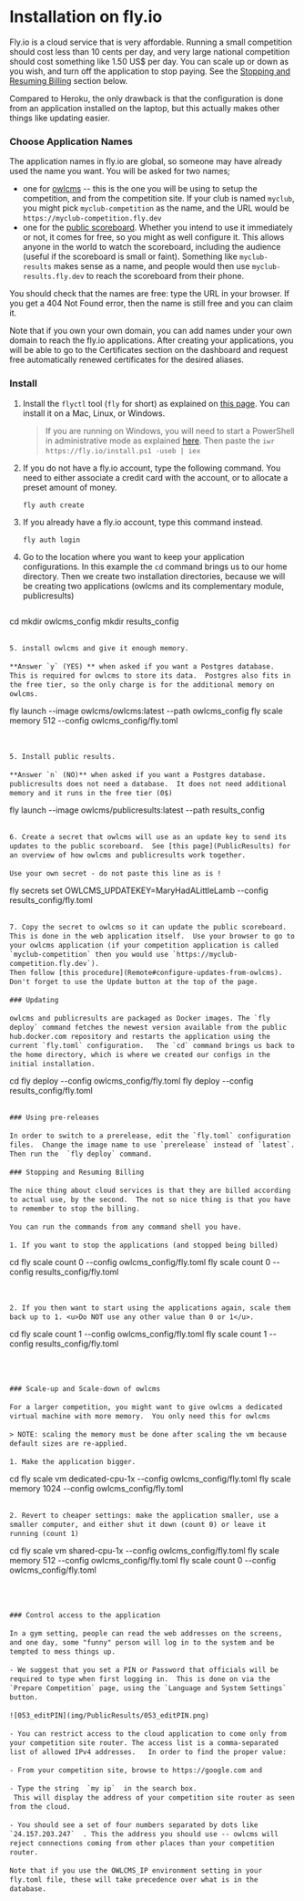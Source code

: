 # Installation on fly.io

Fly.io is a cloud service that is very affordable.  Running a small competition should cost less than 10 cents per day, and very large national competition should cost something like 1.50 US$ per day.  You can scale up or down as you wish, and turn off the application to stop paying. See the [Stopping and Resuming Billing](#stopping-and-resuming-billing) section below.

Compared to Heroku, the only drawback is that the configuration is done from an application installed on the laptop, but this actually makes other things like updating easier. 

### Choose Application Names

The application names in fly.io are global, so someone may have already used the name you want.  You will be asked for two names;

- one for <u>owlcms</u> -- this is the one you will be using to setup the competition, and from the competition site.  If your club is named `myclub`,  you might pick `myclub-competition` as the name, and the URL would be `https://myclub-competition.fly.dev`
- one for the <u>public scoreboard</u>.  Whether you intend to use it immediately or not, it comes for free, so you might as well configure it.  This allows anyone in the world to watch the scoreboard, including the audience (useful if the scoreboard is small or faint).  Something like `myclub-results` makes sense as a name, and people would then use `myclub-results.fly.dev` to reach the scoreboard from their phone.

You should check that the names are free: type the URL in your browser. If you get a 404 Not Found error, then the name is still free and you can claim it.

Note that if you own your own domain, you can add names under your own domain to reach the fly.io applications. After creating your applications, you will be able to go to the Certificates section on the dashboard and request free automatically renewed certificates for the desired aliases. 

### Install

1. Install the `flyctl` tool (`fly` for short) as explained on [this page](https://fly.io/docs/hands-on/installing/).  You can install it on a Mac, Linux, or Windows. 

   > If you are running on Windows, you will need to start a PowerShell in administrative mode as explained [here](https://www.howtogeek.com/742916/how-to-open-windows-powershell-as-an-admin-in-windows-10/).  Then paste the 
   > `iwr https://fly.io/install.ps1 -useb | iex` 

2. If you do not have a fly.io account, type the following command.   You need to either associate a credit card with the account, or to allocate a preset amount of money. 

   ```
   fly auth create
   ```

3. If you already have a fly.io account, type this command instead.

   ```powershell
   fly auth login
   ```
   
4. Go to the location where you want to keep your application configurations.  In this example the `cd` command brings us to our home directory. Then we create two installation directories, because we will be creating two applications (owlcms and its complementary module, publicresults)

   ```
cd
   mkdir owlcms_config
   mkdir results_config
   ```
   
5. install owlcms and give it enough memory.

   **Answer `y` (YES) ** when asked if you want a Postgres database.  This is required for owlcms to store its data.  Postgres also fits in the free tier, so the only charge is for the additional memory on owlcms.

   ```
   fly launch --image owlcms/owlcms:latest --path owlcms_config
   fly scale memory 512 --config owlcms_config/fly.toml
   ```


5. Install public results.
   
   **Answer `n` (NO)** when asked if you want a Postgres database.  publicresults does not need a database.  It does not need additional memory and it runs in the free tier (0$)

   ```
   fly launch --image owlcms/publicresults:latest --path results_config
   ```
   
6. Create a secret that owlcms will use as an update key to send its  updates to the public scoreboard.  See [this page](PublicResults) for an overview of how owlcms and publicresults work together.

   Use your own secret - do not paste this line as is !

   ```
   fly secrets set OWLCMS_UPDATEKEY=MaryHadALittleLamb --config results_config/fly.toml
   ```

7. Copy the secret to owlcms so it can update the public scoreboard.  This is done in the web application itself.  Use your browser to go to your owlcms application (if your competition application is called `myclub-competition` then you would use `https://myclub-competition.fly.dev`).  
   Then follow [this procedure](Remote#configure-updates-from-owlcms).   Don't forget to use the Update button at the top of the page.

### Updating

owlcms and publicresults are packaged as Docker images. The `fly deploy` command fetches the newest version available from the public hub.docker.com repository and restarts the application using the current `fly.toml` configuration.   The `cd` command brings us back to the home directory, which is where we created our configs in the initial installation.

   ```
cd
fly deploy --config owlcms_config/fly.toml
fly deploy --config results_config/fly.toml
   ```

### Using pre-releases

In order to switch to a prerelease, edit the `fly.toml` configuration files.  Change the image name to use `prerelease` instead of `latest`.  Then run the  `fly deploy` command.

### Stopping and Resuming Billing

The nice thing about cloud services is that they are billed according to actual use, by the second.  The not so nice thing is that you have to remember to stop the billing.

You can run the commands from any command shell you have.

1. If you want to stop the applications (and stopped being billed) 

   ```
   cd
   fly scale count 0 --config owlcms_config/fly.toml
   fly scale count 0 --config results_config/fly.toml
   ```


2. If you then want to start using the applications again, scale them back up to 1. <u>Do NOT use any other value than 0 or 1</u>.

   ```
   cd
   fly scale count 1 --config owlcms_config/fly.toml
   fly scale count 1 --config results_config/fly.toml
   ```



### Scale-up and Scale-down of owlcms

For a larger competition, you might want to give owlcms a dedicated virtual machine with more memory.  You only need this for owlcms

> NOTE: scaling the memory must be done after scaling the vm because default sizes are re-applied.

1. Make the application bigger. 

   ```
   cd
   fly scale vm dedicated-cpu-1x --config owlcms_config/fly.toml
   fly scale memory 1024 --config owlcms_config/fly.toml
   ```
   
2. Revert to cheaper settings: make the application smaller, use a smaller computer, and either shut it down (count 0) or leave it running (count 1)

   ```
   cd
   fly scale vm shared-cpu-1x --config owlcms_config/fly.toml
   fly scale memory 512 --config owlcms_config/fly.toml
   fly scale count 0 --config owlcms_config/fly.toml
   ```



### Control access to the application

In a gym setting, people can read the web addresses on the screens, and one day, some "funny" person will log in to the system and be tempted to mess things up.

- We suggest that you set a PIN or Password that officials will be required to type when first logging in.  This is done on via the `Prepare Competition` page, using the `Language and System Settings` button.

![053_editPIN](img/PublicResults/053_editPIN.png)

- You can restrict access to the cloud application to come only from your competition site router. The access list is a comma-separated list of allowed IPv4 addresses.   In order to find the proper value:

  - From your competition site, browse to https://google.com and 

  - Type the string  `my ip`  in the search box.  
    This will display the address of your competition site router as seen from the cloud.  

  - You should see a set of four numbers separated by dots like `24.157.203.247`  . This the address you should use -- owlcms will reject connections coming from other places than your competition router. 

  Note that if you use the OWLCMS_IP environment setting in your fly.toml file, these will take precedence over what is in the database.
